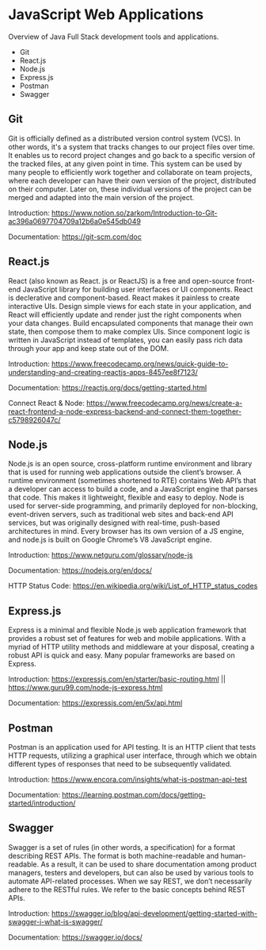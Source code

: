 # JavaScript Web Applications
Overview of Java Full Stack development tools and applications.

- Git
- React.js
- Node.js
- Express.js
- Postman
- Swagger

## Git
Git is officially defined as a distributed version control system (VCS). In other words, it's a system that tracks changes to our project files over time. It enables us to record project changes and go back to a specific version of the tracked files, at any given point in time.  This system can be used by many people to efficiently work together and collaborate on team projects, where each developer can have their own version of the project, distributed on their computer. Later on, these individual versions of the project can be merged and adapted into the main version of the project.

Introduction: https://www.notion.so/zarkom/Introduction-to-Git-ac396a0697704709a12b6a0e545db049

Documentation: https://git-scm.com/doc

## React.js
React (also known as React. js or ReactJS) is a free and open-source front-end JavaScript library for building user interfaces or UI components. React is declerative and component-based. React makes it painless to create interactive UIs. Design simple views for each state in your application, and React will efficiently update and render just the right components when your data changes. Build encapsulated components that manage their own state, then compose them to make complex UIs. Since component logic is written in JavaScript instead of templates, you can easily pass rich data through your app and keep state out of the DOM.

Introduction: https://www.freecodecamp.org/news/quick-guide-to-understanding-and-creating-reactjs-apps-8457ee8f7123/

Documentation: https://reactjs.org/docs/getting-started.html

Connect React & Node: https://www.freecodecamp.org/news/create-a-react-frontend-a-node-express-backend-and-connect-them-together-c5798926047c/

## Node.js
Node.js is an open source, cross-platform runtime environment and library that is used for running web applications outside the client’s browser. A runtime environment (sometimes shortened to RTE) contains Web API’s that a developer can access to build a code, and a JavaScript engine that parses that code. This makes it lightweight, flexible and easy to deploy. Node is used for server-side programming, and primarily deployed for non-blocking, event-driven servers, such as traditional web sites and back-end API services, but was originally designed with real-time, push-based architectures in mind. Every browser has its own version of a JS engine, and node.js is built on Google Chrome’s V8 JavaScript engine. 

Introduction: https://www.netguru.com/glossary/node-js

Documentation: https://nodejs.org/en/docs/

HTTP Status Code: https://en.wikipedia.org/wiki/List_of_HTTP_status_codes

## Express.js
Express is a minimal and flexible Node.js web application framework that provides a robust set of features for web and mobile applications. With a myriad of HTTP utility methods and middleware at your disposal, creating a robust API is quick and easy. Many popular frameworks are based on Express.

Introduction: https://expressjs.com/en/starter/basic-routing.html || https://www.guru99.com/node-js-express.html

Documentation: https://expressjs.com/en/5x/api.html

## Postman
Postman is an application used for API testing. It is an HTTP client that tests HTTP requests, utilizing a graphical user interface, through which we obtain different types of responses that need to be subsequently validated. 

Introduction: https://www.encora.com/insights/what-is-postman-api-test

Documentation: https://learning.postman.com/docs/getting-started/introduction/

## Swagger
Swagger is a set of rules (in other words, a specification) for a format describing REST APIs. The format is both machine-readable and human-readable. As a result, it can be used to share documentation among product managers, testers and developers, but can also be used by various tools to automate API-related processes. When we say REST, we don’t necessarily adhere to the RESTful rules. We refer to the basic concepts behind REST APIs. 

Introduction: https://swagger.io/blog/api-development/getting-started-with-swagger-i-what-is-swagger/

Documentation: https://swagger.io/docs/
